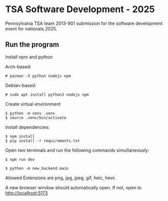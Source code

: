 # TSA Software Development - 2025

Pennsylvania TSA team 2013-901 submission for the software development event for nationals 2025.

## Run the program

Install npm and python

Arch-based:
```
# pacman -S python nodejs npm
```

Debian-based:
```
# sudo apt install python3 nodejs npm
```

Create virtual environment

```
$ python -m venv .venv
$ source .venv/bin/activate
```

Install dependencies:

```
$ npm install
$ pip install -r requirements.txt
```

Open two terminals and run the following commands simultaneously:

```
$ npm run dev
```

```
$ python -m new_backend.main
```

Allowed Extensions are png, jpg, jpeg, gif, heic, hevc

A new browser window should automatically open. If not, open to [http://localhost:5173](http://localhost:5173)
